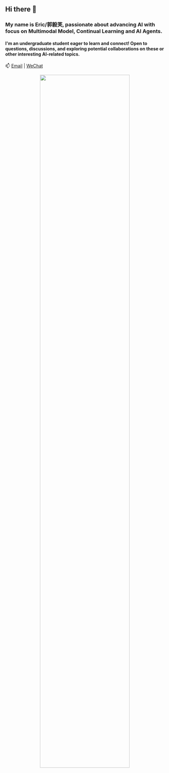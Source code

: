 ## Hi there 👋
### My name is Eric/郭毅芙, passionate about advancing AI with focus on **Multimodal Model**, **Continual Learning** and **AI Agents**.
#### I'm an undergraduate student eager to learn and connect! Open to questions, discussions, and exploring potential collaborations on these or other interesting AI-related topics.
📫 [Email](mailto:1572189162@qq.com) | [WeChat](https://github.com/euyis1019/euyis1019/blob/main/wechat_QR.jpg)


<div align="center">
  <img width="75%" src="https://github-readme-stats.vercel.app/api?username=euyis1019&hide_title=true&hide_border=true&show_icons=true&line_height=21&text_color=000&icon_color=000&bg_color=0,ea6161,ffc64d,fffc4d,52fa5a&theme=graywhite" />
</div>
<!--
**euyis1019/euyis1019** is a ✨ _special_ ✨ repository because its `README.md` (this file) appears on your GitHub profile.

Here are some ideas to get you started:

- 🔭 I’m currently working on ...
- 🌱 I’m currently learning ...
- 👯 I’m looking to collaborate on ...
- 🤔 I’m looking for help with ...
- 💬 Ask me about ...
- 📫 How to reach me: ...
- 😄 Pronouns: ...
- ⚡ Fun fact: ...
-->

